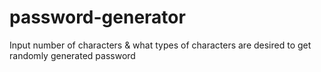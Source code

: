 # password-generator
Input number of characters &amp; what types of characters are desired to get randomly generated password
